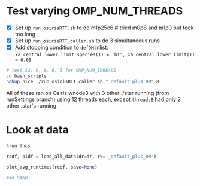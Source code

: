 

# Test varying OMP_NUM_THREADS

- [x]  Set up `run_osirisRTT.sh` to do m1p25c6 # tried m0p8 and m1p0 but took too long
- [x]  Set up `run_osirisRTT_caller.sh` to do 3 simultaneous runs
- [x]  Add stopping condition to `defDM` inlist: `xa_central_lower_limit_species(1) = 'h1', xa_central_lower_limit(1) = 0.65`

```bash
# test 12, 9, 8, 6, 3 for OMP_NUM_THREADS
cd bash_scripts
nohup nice ./run_osirisRTT_caller.sh "_default_plus_DM" 8
```

All of these ran on Osiris wnode3 with 3 other ./star running (from runSettings branch) using 12 threads each, except `threads8` had only 2 other .star's running.


# Look at data

```python
%run fncs

rcdf, pidf = load_all_data(dr=dr, rk='_default_plus_DM')

plot_avg_runtimes(rcdf, save=None)

### SAND



```
